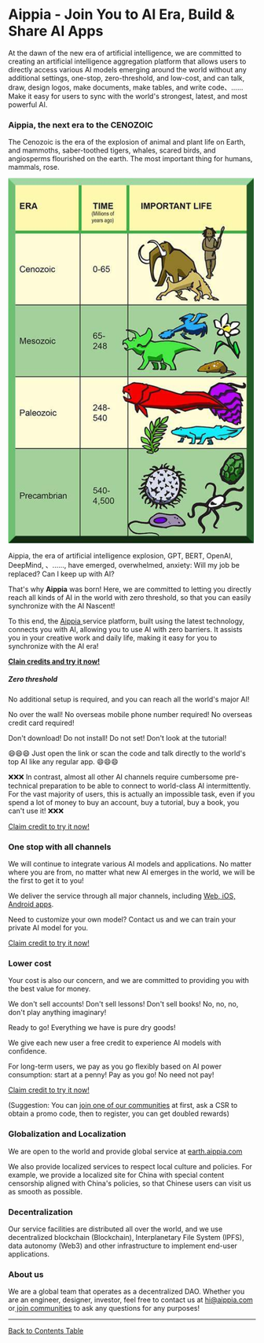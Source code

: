 # Aippia - Join You to AI Era, Build & Share AI Apps

At the dawn of the new era of artificial intelligence, we are committed to creating an artificial intelligence aggregation platform that allows users to directly access various AI models emerging around the world without any additional settings, one-stop, zero-threshold, and low-cost, and can talk, draw, design logos, make documents, make tables, and write code、...... Make it easy for users to sync with the world's strongest, latest, and most powerful AI.

### Aippia, the next era to the CENOZOIC

The Cenozoic is the era of the explosion of animal and plant life on Earth, and mammoths, saber-toothed tigers, whales, scared birds, and angiosperms flourished on the earth. The most important thing for humans, mammals, rose.

<img src="./images/lifezoic.png" width="500"/>

Aippia, the era of artificial intelligence explosion, GPT, BERT, OpenAI, DeepMind, 、......, have emerged, overwhelmed, anxiety: Will my job be replaced? Can I keep up with AI?

That's why **Aippia** was born! Here, we are committed to letting you directly reach all kinds of AI in the world with zero threshold, so that you can easily synchronize with the AI Nascent!

To this end, the [Aippia ](https://u.aippia.com)service platform, built using the latest technology, connects you with AI, allowing you to use AI with zero barriers. It assists you in your creative work and daily life, making it easy for you to synchronize with the AI era!

[**Clain credits and try it now!**](https://u.aippia.com)

##### Zero threshold

No additional setup is required, and you can reach all the world's major AI!

No over the wall! No overseas mobile phone number required! No overseas credit card required!

Don't download! Do not install! Do not set! Don't look at the tutorial!

😄😄😄 Just open the link or scan the code and talk directly to the world's top AI like any regular app. 😄😄😄

❌❌❌ In contrast, almost all other AI channels require cumbersome pre-technical preparation to be able to connect to world-class AI intermittently. For the vast majority of users, this is actually an impossible task, even if you spend a lot of money to buy an account, buy a tutorial, buy a book, you can't use it! ❌❌❌

[Claim credit to try it now!](https://u.aippia.com)

### One stop with all channels

We will continue to integrate various AI models and applications. No matter where you are from, no matter what new AI emerges in the world, we will be the first to get it to you!

We deliver the service through all major channels, including [Web, iOS, Android apps](https://u.aippia.com/#/pages/user-resource).

Need to customize your own model? Contact us and we can train your private AI model for you.

[Claim credit to try it now!](https://u.aippia.com)

### Lower cost

Your cost is also our concern, and we are committed to providing you with the best value for money.

We don't sell accounts! Don't sell lessons! Don't sell books! No, no, no, don't play anything imaginary!

Ready to go! Everything we have is pure dry goods!

We give each new user a free credit to experience AI models with confidence.

For long-term users, we pay as you go flexibly based on AI power consumption: start at a penny! Pay as you go! No need not pay!

[Claim credit to try it now!](https://u.aippia.com)

(Suggestion: You can [join one of our communities](https://u.aippia.com/#/pages/user-resource) at first, ask a CSR to obtain a promo code, then to register, you can get doubled rewards)

### Globalization and Localization

We are open to the world and provide global service at [earth.aippia.com](https://u.earth.aippia.com)

We also provide localized services to respect local culture and policies. For example, we provide a localized site for China with special content censorship aligned with China's policies, so that Chinese users can visit us as smooth as possible.

### Decentralization

Our service facilities are distributed all over the world, and we use decentralized blockchain (Blockchain), Interplanetary File System (IPFS), data autonomy (Web3) and other infrastructure to implement end-user applications.

### About us

We are a global team that operates as a decentralized DAO. Whether you are an engineer, designer, investor, feel free to contact us at [hi@aippia.com](hi@aippia.com) or[ join communities](https://u.aippia.com/#/pages/user-resource) to ask any questions for any purposes!

---

[Back to Contents Table](./README.md)
